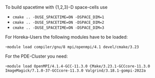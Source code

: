 To build spacetime with {1,2,3}-D space-cells use

- `cmake .. -DUSE_SPACETIME=ON -DSPACE_DIM=1`
- `cmake .. -DUSE_SPACETIME=ON -DSPACE_DIM=2`
- `cmake .. -DUSE_SPACETIME=ON -DSPACE_DIM=3`

For Horeka-Users the following modules have to be loaded:

-`module load compiler/gnu/8 mpi/openmpi/4.1 devel/cmake/3.23`

For the PDE-Cluster you need:

-`module load OpenMPI/4.1.4-GCC-11.3.0 CMake/3.23.1-GCCcore-11.3.0 ImageMagick/7.1.0-37-GCCcore-11.3.0 Valgrind/3.18.1-gompi-2022a`